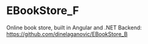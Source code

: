 # EBookStore_F
Online book store, built in Angular and .NET
Backend: https://github.com/dinelaganovic/EBookStore_B
